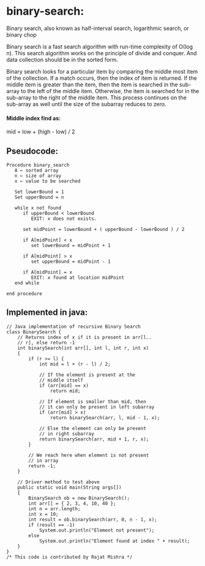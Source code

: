 # binary-search:
Binary search, also known as half-interval search, logarithmic search, or binary chop

Binary search is a fast search algorithm with run-time complexity of Ο(log n). This search algorithm works on the principle of divide and conquer. And data collection should be in the sorted form.

Binary search looks for a particular item by comparing the middle most item of the collection. If a match occurs, then the index of item is returned. If the middle item is greater than the item, then the item is searched in the sub-array to the left of the middle item. Otherwise, the item is searched for in the sub-array to the right of the middle item. This process continues on the sub-array as well until the size of the subarray reduces to zero.

#### Middle index find as:
mid = low + (high - low) / 2

## Pseudocode:

```
Procedure binary_search
   A ← sorted array
   n ← size of array
   x ← value to be searched

   Set lowerBound = 1
   Set upperBound = n 

   while x not found
      if upperBound < lowerBound 
         EXIT: x does not exists.
   
      set midPoint = lowerBound + ( upperBound - lowerBound ) / 2
      
      if A[midPoint] < x
         set lowerBound = midPoint + 1
         
      if A[midPoint] > x
         set upperBound = midPoint - 1 

      if A[midPoint] = x 
         EXIT: x found at location midPoint
   end while
   
end procedure

```
## Implemented in java:

```
// Java implementation of recursive Binary Search 
class BinarySearch { 
	// Returns index of x if it is present in arr[l.. 
	// r], else return -1 
	int binarySearch(int arr[], int l, int r, int x) 
	{ 
		if (r >= l) { 
			int mid = l + (r - l) / 2; 

			// If the element is present at the 
			// middle itself 
			if (arr[mid] == x) 
				return mid; 

			// If element is smaller than mid, then 
			// it can only be present in left subarray 
			if (arr[mid] > x) 
				return binarySearch(arr, l, mid - 1, x); 

			// Else the element can only be present 
			// in right subarray 
			return binarySearch(arr, mid + 1, r, x); 
		} 

		// We reach here when element is not present 
		// in array 
		return -1; 
	} 

	// Driver method to test above 
	public static void main(String args[]) 
	{ 
		BinarySearch ob = new BinarySearch(); 
		int arr[] = { 2, 3, 4, 10, 40 }; 
		int n = arr.length; 
		int x = 10; 
		int result = ob.binarySearch(arr, 0, n - 1, x); 
		if (result == -1) 
			System.out.println("Element not present"); 
		else
			System.out.println("Element found at index " + result); 
	} 
} 
/* This code is contributed by Rajat Mishra */

```
